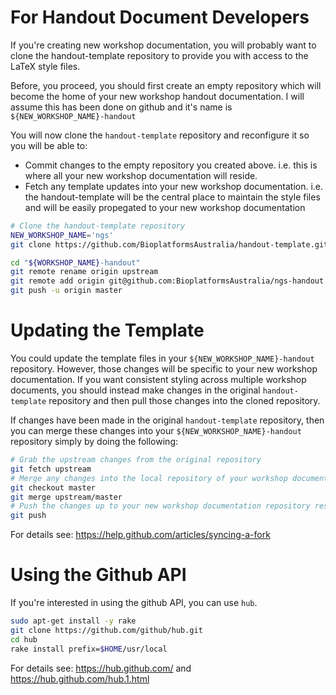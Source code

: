For Handout Document Developers
===============================
If you're creating new workshop documentation, you will probably want to clone
the handout-template repository to provide you with access to the LaTeX style
files.

Before, you proceed, you should first create an empty repository
which will become the home of your new workshop handout documentation. I will
assume this has been done on github and it's name is `${NEW_WORKSHOP_NAME}-handout`

You will now clone the `handout-template` repository and reconfigure it so you
will be able to:
* Commit changes to the empty repository you created above. i.e. this is where all your new workshop documentation will reside.
* Fetch any template updates into your new workshop documentation. i.e. the handout-template will be the central place to maintain the style files and will be easily propegated to your new workshop documentation

```bash
# Clone the handout-template repository
NEW_WORKSHOP_NAME='ngs'
git clone https://github.com/BioplatformsAustralia/handout-template.git "${NEW_WORKSHOP_NAME}-handout"

cd "${WORKSHOP_NAME}-handout"
git remote rename origin upstream
git remote add origin git@github.com:BioplatformsAustralia/ngs-handout.git
git push -u origin master
```

Updating the Template
=====================
You could update the template files in your `${NEW_WORKSHOP_NAME}-handout` repository. However,
those changes will be specific to your new workshop documentation. If you want consistent
styling across multiple workshop documents, you should instead make changes in the
original `handout-template` repository and then pull those changes into the cloned repository.

If changes have been made in the original `handout-template` repository, then you can merge these
changes into your `${NEW_WORKSHOP_NAME}-handout` repository simply by doing the following:

```bash
# Grab the upstream changes from the original repository
git fetch upstream
# Merge any changes into the local repository of your workshop documentation
git checkout master
git merge upstream/master
# Push the changes up to your new workshop documentation repository residing on github
git push
```

For details see: https://help.github.com/articles/syncing-a-fork

Using the Github API
====================
If you're interested in using the github API, you can use `hub`.

```bash
sudo apt-get install -y rake
git clone https://github.com/github/hub.git
cd hub
rake install prefix=$HOME/usr/local
```

For details see: https://hub.github.com/ and https://hub.github.com/hub.1.html
